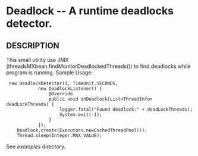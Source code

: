 Deadlock -- A runtime deadlocks detector.
========================================
## DESCRIPTION
This small utility use JMX (threadsMXbean.findMonitorDeadlockedThreads()) to find deadlocks while program is running.
Sample Usage:

     new DeadlockDetector(1, TimeUnit.SECONDS,
                new DeadlockListener() {
                    @Override
                    public void onDeadlock(List<ThreadInfo> deadLockThreads) {
                        logger.fatal("Found deadlock:" + deadLockThreads);
                        System.exit(-1);
                    }
                });
        Deadlock.create(Executors.newCachedThreadPool());
        Thread.sleep(Integer.MAX_VALUE);

See _examples_ directory.